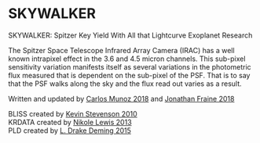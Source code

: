 # SKYWALKER

SKYWALKER: Spitzer Key Yield With All that Lightcurve Exoplanet Research

The Spitzer Space Telescope Infrared Array Camera (IRAC) has a well known intrapixel effect in the 3.6 and 4.5 micron channels. This sub-pixel sensitivity variation manifests itself as several variations in the photometric flux measured that is dependent on the sub-pixel of the PSF.  That is to say that the PSF walks along the sky and the flux read out varies as a result.

Written and updated by [Carlos Munoz 2018](https://github.com/munozcar) and [Jonathan Fraine 2018](https://github.com/exowanderer)  

BLISS created by [Kevin Stevenson 2010](https://github.com/kevin218/)  
KRDATA created by [Nikole Lewis 2013](http://iopscience.iop.org/article/10.1088/0004-637X/766/2/95/meta)  
PLD created by [L. Drake Deming 2015](http://iopscience.iop.org/article/10.1088/0004-637X/805/2/132/meta)  
